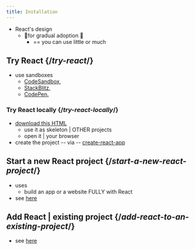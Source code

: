 ```yaml
---
title: Installation
---
```


* React's design
  * 👀for gradual adoption 👀
    * == you can use little or much

## Try React {/*try-react*/}

* use sandboxes
  * [CodeSandbox](https://codesandbox.io/s/new),
  * [StackBlitz](https://stackblitz.com/fork/react),
  * [CodePen.](https://codepen.io/pen?template=QWYVwWN)

### Try React locally {/*try-react-locally*/}

* [download this HTML](https://gist.githubusercontent.com/gaearon/0275b1e1518599bbeafcde4722e79ed1/raw/db72dcbf3384ee1708c4a07d3be79860db04bff0/example.html)
  * use it as skeleton | OTHER projects
  * open it | your browser
* create the project -- via -- [create-react-app](https://github.com/dancer1325/create-react-app)

## Start a new React project {/*start-a-new-react-project*/}

* uses
  * build an app or a website FULLY with React 
* see [here](start-a-new-react-project)

## Add React | existing project {/*add-react-to-an-existing-project*/}

* see [here](add-react-to-an-existing-project)
